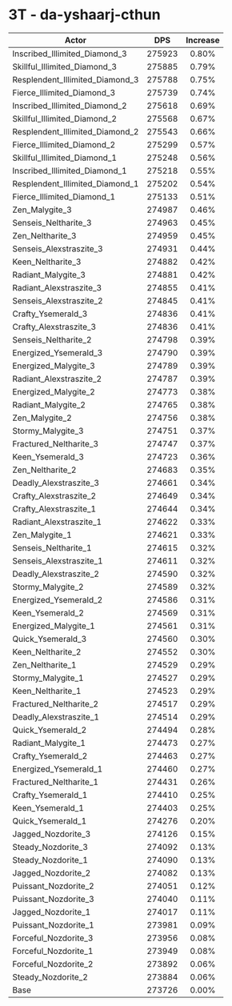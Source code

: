# 3T - da-yshaarj-cthun
| Actor | DPS | Increase |
|---|:---:|:---:|
|Inscribed_Illimited_Diamond_3|275923|0.80%|
|Skillful_Illimited_Diamond_3|275885|0.79%|
|Resplendent_Illimited_Diamond_3|275788|0.75%|
|Fierce_Illimited_Diamond_3|275739|0.74%|
|Inscribed_Illimited_Diamond_2|275618|0.69%|
|Skillful_Illimited_Diamond_2|275568|0.67%|
|Resplendent_Illimited_Diamond_2|275543|0.66%|
|Fierce_Illimited_Diamond_2|275299|0.57%|
|Skillful_Illimited_Diamond_1|275248|0.56%|
|Inscribed_Illimited_Diamond_1|275218|0.55%|
|Resplendent_Illimited_Diamond_1|275202|0.54%|
|Fierce_Illimited_Diamond_1|275133|0.51%|
|Zen_Malygite_3|274987|0.46%|
|Senseis_Neltharite_3|274963|0.45%|
|Zen_Neltharite_3|274959|0.45%|
|Senseis_Alexstraszite_3|274931|0.44%|
|Keen_Neltharite_3|274882|0.42%|
|Radiant_Malygite_3|274881|0.42%|
|Radiant_Alexstraszite_3|274855|0.41%|
|Senseis_Alexstraszite_2|274845|0.41%|
|Crafty_Ysemerald_3|274836|0.41%|
|Crafty_Alexstraszite_3|274836|0.41%|
|Senseis_Neltharite_2|274798|0.39%|
|Energized_Ysemerald_3|274790|0.39%|
|Energized_Malygite_3|274789|0.39%|
|Radiant_Alexstraszite_2|274787|0.39%|
|Energized_Malygite_2|274773|0.38%|
|Radiant_Malygite_2|274765|0.38%|
|Zen_Malygite_2|274756|0.38%|
|Stormy_Malygite_3|274751|0.37%|
|Fractured_Neltharite_3|274747|0.37%|
|Keen_Ysemerald_3|274723|0.36%|
|Zen_Neltharite_2|274683|0.35%|
|Deadly_Alexstraszite_3|274661|0.34%|
|Crafty_Alexstraszite_2|274649|0.34%|
|Crafty_Alexstraszite_1|274644|0.34%|
|Radiant_Alexstraszite_1|274622|0.33%|
|Zen_Malygite_1|274621|0.33%|
|Senseis_Neltharite_1|274615|0.32%|
|Senseis_Alexstraszite_1|274611|0.32%|
|Deadly_Alexstraszite_2|274590|0.32%|
|Stormy_Malygite_2|274589|0.32%|
|Energized_Ysemerald_2|274586|0.31%|
|Keen_Ysemerald_2|274569|0.31%|
|Energized_Malygite_1|274561|0.31%|
|Quick_Ysemerald_3|274560|0.30%|
|Keen_Neltharite_2|274552|0.30%|
|Zen_Neltharite_1|274529|0.29%|
|Stormy_Malygite_1|274527|0.29%|
|Keen_Neltharite_1|274523|0.29%|
|Fractured_Neltharite_2|274517|0.29%|
|Deadly_Alexstraszite_1|274514|0.29%|
|Quick_Ysemerald_2|274494|0.28%|
|Radiant_Malygite_1|274473|0.27%|
|Crafty_Ysemerald_2|274463|0.27%|
|Energized_Ysemerald_1|274460|0.27%|
|Fractured_Neltharite_1|274431|0.26%|
|Crafty_Ysemerald_1|274410|0.25%|
|Keen_Ysemerald_1|274403|0.25%|
|Quick_Ysemerald_1|274276|0.20%|
|Jagged_Nozdorite_3|274126|0.15%|
|Steady_Nozdorite_3|274092|0.13%|
|Steady_Nozdorite_1|274090|0.13%|
|Jagged_Nozdorite_2|274082|0.13%|
|Puissant_Nozdorite_2|274051|0.12%|
|Puissant_Nozdorite_3|274040|0.11%|
|Jagged_Nozdorite_1|274017|0.11%|
|Puissant_Nozdorite_1|273981|0.09%|
|Forceful_Nozdorite_3|273956|0.08%|
|Forceful_Nozdorite_1|273949|0.08%|
|Forceful_Nozdorite_2|273892|0.06%|
|Steady_Nozdorite_2|273884|0.06%|
|Base|273726|0.00%|
